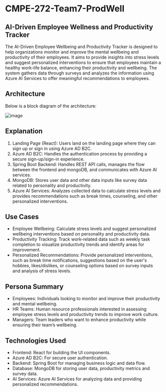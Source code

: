 # CMPE-272-Team7-ProdWell

## AI-Driven Employee Wellness and Productivity Tracker
The AI-Driven Employee Wellbeing and Productivity Tracker is designed to help organizations monitor and improve the mental wellbeing and productivity of their employees. It aims to provide insights into stress levels and suggest personalized interventions to ensure that employees maintain a healthy work-life balance, enhancing their productivity and wellbeing. The system gathers data through surveys and analyzes the information using Azure AI Services to offer meaningful recommendations to employees.

## Architecture

Below is a block diagram of the architecture:

![image](https://github.com/user-attachments/assets/407a25fd-0a0e-431f-9e6d-c40f713ac2a1)

## Explanation
1. Landing Page (React): Users land on the landing page where they can sign up or sign in using Azure AD B2C.<br/>
2. Azure AD B2C: Handles the authentication process by providing a secure sign-up/sign-in experience.<br/>
3. Spring Boot Backend: Handles REST API calls, manages the flow between the frontend and mongoDB, and communicates with Azure AI services.<br/>
4. MongoDB: Stores user data and other data inputs like survey data related to personality and productivity.<br/>
5. Azure AI Services: Analyzes collected data to calculate stress levels and provides recommendations such as break times, counseling, and other personalized interventions.<br/>

## Use Cases
* Employee Wellbeing: Calculate stress levels and suggest personalized wellbeing interventions based on personality and productivity data.<br/>
* Productivity Tracking: Track work-related data such as weekly task completion to visualize productivity trends and identify areas for improvement.<br/>
* Personalized Recommendations: Provide personalized interventions, such as break time notifications, suggestions based on the user's hobbies, likes/dislikes, or counseling options based on survey inputs and analysis of stress levels.<br/>

## Persona Summary
* Employees: Individuals looking to monitor and improve their productivity and mental wellbeing.<br/>
* HR Teams: Human resource professionals interested in assessing employee stress levels and productivity trends to improve work culture.<br/>
* Managers: Team leaders who want to enhance productivity while ensuring their team’s wellbeing.<br/>

## Technologies Used
* Frontend: React for building the UI components.<br/>
* Azure AD B2C: For secure user authentication.<br/>
* Backend: Spring Boot for managing business logic and data flow.<br/>
* Database: MongoDB for storing user data, productivity metrics and survey data.<br/>
* AI Services: Azure AI Services for analyzing data and providing personalized recommendations.<br/>

